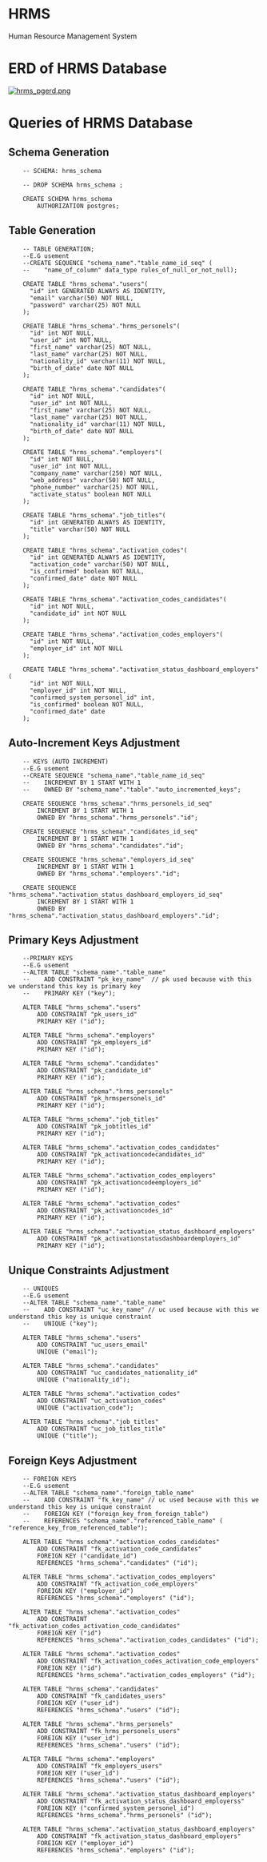 # HRMS
Human Resource Management System

<h1>ERD of HRMS Database</h1>
<a href="https://imgshare.io/image/pI9vGx"><img src="https://imgshare.io/images/2021/05/11/hrms_pgerd.png" alt="hrms_pgerd.png" border="0" /></a>

<h1>Queries of HRMS Database</h1>
<h2>Schema Generation</h2>

        -- SCHEMA: hrms_schema

        -- DROP SCHEMA hrms_schema ;

        CREATE SCHEMA hrms_schema
            AUTHORIZATION postgres;

<h2>Table Generation</h2>

        -- TABLE GENERATION;
        --E.G usement
        --CREATE SEQUENCE "schema_name"."table_name_id_seq" (
        --    "name_of_column" data_type rules_of_null_or_not_null);

        CREATE TABLE "hrms_schema"."users"(
          "id" int GENERATED ALWAYS AS IDENTITY,
          "email" varchar(50) NOT NULL,
          "password" varchar(25) NOT NULL
        );

        CREATE TABLE "hrms_schema"."hrms_personels"(
          "id" int NOT NULL,
          "user_id" int NOT NULL,
          "first_name" varchar(25) NOT NULL,
          "last_name" varchar(25) NOT NULL,
          "nationality_id" varchar(11) NOT NULL,
          "birth_of_date" date NOT NULL
        );

        CREATE TABLE "hrms_schema"."candidates"( 
          "id" int NOT NULL,
          "user_id" int NOT NULL,
          "first_name" varchar(25) NOT NULL,
          "last_name" varchar(25) NOT NULL,
          "nationality_id" varchar(11) NOT NULL,
          "birth_of_date" date NOT NULL
        );

        CREATE TABLE "hrms_schema"."employers"( 
          "id" int NOT NULL,
          "user_id" int NOT NULL,
          "company_name" varchar(250) NOT NULL,
          "web_address" varchar(50) NOT NULL,
          "phone_number" varchar(25) NOT NULL,
          "activate_status" boolean NOT NULL
        );

        CREATE TABLE "hrms_schema"."job_titles"( 
          "id" int GENERATED ALWAYS AS IDENTITY,
          "title" varchar(50) NOT NULL
        );

        CREATE TABLE "hrms_schema"."activation_codes"( 
          "id" int GENERATED ALWAYS AS IDENTITY,
          "activation_code" varchar(50) NOT NULL,
          "is_confirmed" boolean NOT NULL,
          "confirmed_date" date NOT NULL
        );

        CREATE TABLE "hrms_schema"."activation_codes_candidates"( 
          "id" int NOT NULL,
          "candidate_id" int NOT NULL
        );

        CREATE TABLE "hrms_schema"."activation_codes_employers"( 
          "id" int NOT NULL,
          "employer_id" int NOT NULL
        );

        CREATE TABLE "hrms_schema"."activation_status_dashboard_employers"( 
          "id" int NOT NULL,
          "employer_id" int NOT NULL,
          "confirmed_system_personel_id" int,
          "is_confirmed" boolean NOT NULL,
          "confirmed_date" date
        );
        
<h2>Auto-Increment Keys Adjustment</h2>

        -- KEYS (AUTO INCREMENT)
        --E.G usement
        --CREATE SEQUENCE "schema_name"."table_name_id_seq" 
        --    INCREMENT BY 1 START WITH 1 
        --    OWNED BY "schema_name"."table"."auto_incremented_keys";

        CREATE SEQUENCE "hrms_schema"."hrms_personels_id_seq" 
            INCREMENT BY 1 START WITH 1 
            OWNED BY "hrms_schema"."hrms_personels"."id";

        CREATE SEQUENCE "hrms_schema"."candidates_id_seq" 
            INCREMENT BY 1 START WITH 1 
            OWNED BY "hrms_schema"."candidates"."id";

        CREATE SEQUENCE "hrms_schema"."employers_id_seq" 
            INCREMENT BY 1 START WITH 1 
            OWNED BY "hrms_schema"."employers"."id";

        CREATE SEQUENCE "hrms_schema"."activation_status_dashboard_employers_id_seq" 
            INCREMENT BY 1 START WITH 1 
            OWNED BY "hrms_schema"."activation_status_dashboard_employers"."id";

<h2>Primary Keys Adjustment</h2>

        --PRIMARY KEYS
        --E.G usement
        --ALTER TABLE "schema_name"."table_name" 
        --    ADD CONSTRAINT "pk_key_name"  // pk used because with this we understand this key is primary key
        --    PRIMARY KEY ("key");

        ALTER TABLE "hrms_schema"."users" 
            ADD CONSTRAINT "pk_users_id" 
            PRIMARY KEY ("id");

        ALTER TABLE "hrms_schema"."employers" 
            ADD CONSTRAINT "pk_employers_id" 
            PRIMARY KEY ("id");

        ALTER TABLE "hrms_schema"."candidates" 
            ADD CONSTRAINT "pk_candidate_id" 
            PRIMARY KEY ("id");

        ALTER TABLE "hrms_schema"."hrms_personels" 
            ADD CONSTRAINT "pk_hrmspersonels_id" 
            PRIMARY KEY ("id");

        ALTER TABLE "hrms_schema"."job_titles" 
            ADD CONSTRAINT "pk_jobtitles_id" 
            PRIMARY KEY ("id");

        ALTER TABLE "hrms_schema"."activation_codes_candidates" 
            ADD CONSTRAINT "pk_activationcodecandidates_id" 
            PRIMARY KEY ("id");

        ALTER TABLE "hrms_schema"."activation_codes_employers" 
            ADD CONSTRAINT "pk_activationcodeemployers_id" 
            PRIMARY KEY ("id");

        ALTER TABLE "hrms_schema"."activation_codes" 
            ADD CONSTRAINT "pk_activationcodes_id" 
            PRIMARY KEY ("id");

        ALTER TABLE "hrms_schema"."activation_status_dashboard_employers" 
            ADD CONSTRAINT "pk_activationstatusdashboardemployers_id" 
            PRIMARY KEY ("id");

<h2>Unique Constraints Adjustment</h2>
 
        -- UNIQUES
        --E.G usement
        --ALTER TABLE "schema_name"."table_name" 
        --    ADD CONSTRAINT "uc_key_name" // uc used because with this we understand this key is unique constraint
        --    UNIQUE ("key");
        
        ALTER TABLE "hrms_schema"."users" 
            ADD CONSTRAINT "uc_users_email" 
            UNIQUE ("email");

        ALTER TABLE "hrms_schema"."candidates" 
            ADD CONSTRAINT "uc_candidates_nationality_id" 
            UNIQUE ("nationality_id");

        ALTER TABLE "hrms_schema"."activation_codes" 
            ADD CONSTRAINT "uc_activation_codes" 
            UNIQUE ("activation_code");

        ALTER TABLE "hrms_schema"."job_titles" 
            ADD CONSTRAINT "uc_job_titles_title" 
            UNIQUE ("title");

<h2>Foreign Keys Adjustment</h2>

        -- FOREIGN KEYS
        --E.G usement
        --ALTER TABLE "schema_name"."foreign_table_name" 
        --    ADD CONSTRAINT "fk_key_name" // uc used because with this we understand this key is unique constraint
        --    FOREIGN KEY ("foreign_key_from_foreign_table")
        --    REFERENCES "schema_name"."referenced_table_name" ( "reference_key_from_referenced_table");

        ALTER TABLE "hrms_schema"."activation_codes_candidates" 
            ADD CONSTRAINT "fk_activation_code_candidates" 
            FOREIGN KEY ("candidate_id") 
            REFERENCES "hrms_schema"."candidates" ("id");

        ALTER TABLE "hrms_schema"."activation_codes_employers" 
            ADD CONSTRAINT "fk_activation_code_employers" 
            FOREIGN KEY ("employer_id") 
            REFERENCES "hrms_schema"."employers" ("id");

        ALTER TABLE "hrms_schema"."activation_codes" 
            ADD CONSTRAINT "fk_activation_codes_activation_code_candidates" 
            FOREIGN KEY ("id") 
            REFERENCES "hrms_schema"."activation_codes_candidates" ("id");

        ALTER TABLE "hrms_schema"."activation_codes" 
            ADD CONSTRAINT "fk_activation_codes_activation_code_employers" 
            FOREIGN KEY ("id") 
            REFERENCES "hrms_schema"."activation_codes_employers" ("id");

        ALTER TABLE "hrms_schema"."candidates" 
            ADD CONSTRAINT "fk_candidates_users" 
            FOREIGN KEY ("user_id") 
            REFERENCES "hrms_schema"."users" ("id");

        ALTER TABLE "hrms_schema"."hrms_personels" 
            ADD CONSTRAINT "fk_hrms_personels_users" 
            FOREIGN KEY ("user_id") 
            REFERENCES "hrms_schema"."users" ("id");

        ALTER TABLE "hrms_schema"."employers" 
            ADD CONSTRAINT "fk_employers_users" 
            FOREIGN KEY ("user_id") 
            REFERENCES "hrms_schema"."users" ("id");

        ALTER TABLE "hrms_schema"."activation_status_dashboard_employers" 
            ADD CONSTRAINT "fk_activation_status_dashboard_employerss" 
            FOREIGN KEY ("confirmed_system_personel_id") 
            REFERENCES "hrms_schema"."hrms_personels" ("id");

        ALTER TABLE "hrms_schema"."activation_status_dashboard_employers" 
            ADD CONSTRAINT "fk_activation_status_dashboard_employers" 
            FOREIGN KEY ("employer_id") 
            REFERENCES "hrms_schema"."employers" ("id");
